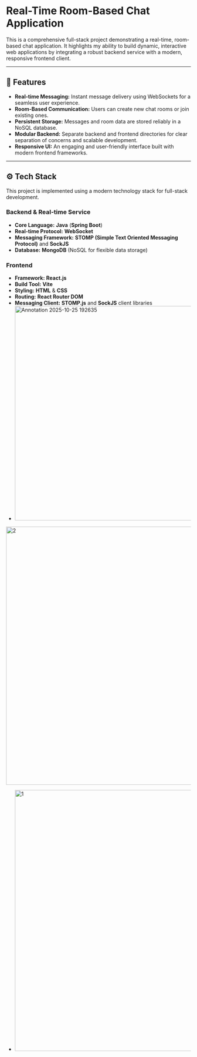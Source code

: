 # Real-Time Room-Based Chat Application

This is a comprehensive full-stack project demonstrating a real-time, room-based chat application. It highlights my ability to build dynamic, interactive web applications by integrating a robust backend service with a modern, responsive frontend client.

---

## 🚀 Features

- **Real-time Messaging:** Instant message delivery using WebSockets for a seamless user experience.
- **Room-Based Communication:** Users can create new chat rooms or join existing ones.
- **Persistent Storage:** Messages and room data are stored reliably in a NoSQL database.
- **Modular Backend:** Separate backend and frontend directories for clear separation of concerns and scalable development.
- **Responsive UI:** An engaging and user-friendly interface built with modern frontend frameworks.

---

## ⚙️ Tech Stack

This project is implemented using a modern technology stack for full-stack development.

### Backend & Real-time Service

- **Core Language:** **Java** (**Spring Boot**)
- **Real-time Protocol:** **WebSocket**
- **Messaging Framework:** **STOMP (Simple Text Oriented Messaging Protocol)** and **SockJS**
- **Database:** **MongoDB** (NoSQL for flexible data storage)

### Frontend

- **Framework:** **React.js**
- **Build Tool:** **Vite**
- **Styling:** **HTML** & **CSS**
- **Routing:** **React Router DOM**
- **Messaging Client:** **STOMP.js** and **SockJS** client libraries
- <img width="1262" height="584" alt="Annotation 2025-10-25 192635" src="https://github.com/user-attachments/assets/eb0face1-20cf-4252-9baf-04415f0a069f" />

<img width="1335" height="703" alt="2" src="https://github.com/user-attachments/assets/67fee92e-4ad0-4dda-a447-ce2cbc215c60" />

- <img width="1334" height="711" alt="1" src="https://github.com/user-attachments/assets/f5357c09-05ad-48dd-88e7-61e2ea487f3f" />
